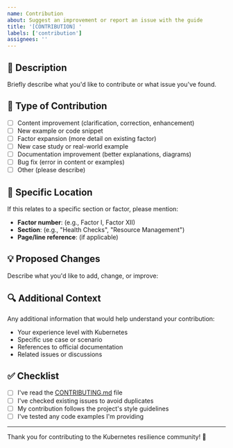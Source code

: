 ```yaml
---
name: Contribution
about: Suggest an improvement or report an issue with the guide
title: '[CONTRIBUTION] '
labels: ['contribution']
assignees: ''
---
```


## 📝 Description

Briefly describe what you'd like to contribute or what issue you've found.

## 🎯 Type of Contribution

- [ ] Content improvement (clarification, correction, enhancement)
- [ ] New example or code snippet
- [ ] Factor expansion (more detail on existing factor)
- [ ] New case study or real-world example
- [ ] Documentation improvement (better explanations, diagrams)
- [ ] Bug fix (error in content or examples)
- [ ] Other (please describe)

## 📍 Specific Location

If this relates to a specific section or factor, please mention:
- **Factor number**: (e.g., Factor I, Factor XII)
- **Section**: (e.g., "Health Checks", "Resource Management")
- **Page/line reference**: (if applicable)

## 💡 Proposed Changes

Describe what you'd like to add, change, or improve:

## 🔍 Additional Context

Any additional information that would help understand your contribution:
- Your experience level with Kubernetes
- Specific use case or scenario
- References to official documentation
- Related issues or discussions

## ✅ Checklist

- [ ] I've read the [CONTRIBUTING.md](../CONTRIBUTING.md) file
- [ ] I've checked existing issues to avoid duplicates
- [ ] My contribution follows the project's style guidelines
- [ ] I've tested any code examples I'm providing

---

Thank you for contributing to the Kubernetes resilience community! 🚀 